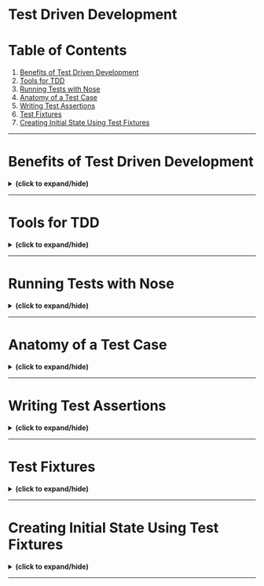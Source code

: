 # Test Driven Development

# Table of Contents
1. [Benefits of Test Driven Development](#tdd_benefits)
2. [Tools for TDD](#tdd_tools)
3. [Running Tests with Nose](#runnnig_tests_with_nose)
4. [Anatomy of a Test Case](#test_case_anatomy)
5. [Writing Test Assertions](#test_assertions)
6. [Test Fixtures](#test_fixtures)
7. [Creating Initial State Using Test Fixtures](#create_initial_state_with_test_fixtures)

---

<a id="tdd_benefits"></a>
# Benefits of Test Driven Development
<details close>
<summary><b>(click to expand/hide)</b></summary>
<!-- MarkdownTOC -->

# Test-Driven Development (TDD) and Its Benefits for DevOps

## What is TDD?
- **Definition:** TDD is a software development approach where unit test cases are written to drive the design of the code.

## Red/Green/Refactor Workflow
- **Red:** Write a failing test case for the desired code functionality.
- **Green:** Write just enough code to make the test case pass.
- **Refactor:** Improve and clean up the code without changing its behavior.

## Benefits of TDD for DevOps
- **Time Efficiency:** Quick test feedback helps developers fix breaks as features are written or modified.
- **Coding Confidence:** Test cases provide a safety net for refactoring and adding new features.
- **Quality Assurance:** Test cases verify that code changes don't introduce new bugs.
- **CI/CD Integration:** Automated testing is crucial for Continuous Integration and Continuous Delivery pipelines.

<!-- /MarkdownTOC -->
</details>

---

<a id="tdd_tools"></a>
# Tools for TDD
<details close>
<summary><b>(click to expand/hide)</b></summary>
<!-- MarkdownTOC -->

# Popular Testing Tools for TDD

## Popular Testing Frameworks for TDD
- **xUnit Series:**
  - **JUnit:** Java
  - **PyUnit/unittest:** Python
  - **NUnit:** .NET
  - **Embunit:** C/C++
- **Other Frameworks:**
  - **Jasmine:** JavaScript
  - **Mocha:** Node.js
  - **SimpleTest:** PHP

## Python Testing Tools
- **PyUnit (unittest):**
  - Built into Python.
  - Familiar to most Python developers.
- **Pytest:**
  - Supports multiple levels of setups and teardowns.
  - Not preferred if PyUnit suffices and to avoid extra dependencies.
- **Doctest:**
  - Allows writing tests in docstrings.
  - Limited and not scalable for complex code.
- **RSpec (for Ruby):**
  - Syntax supported by Python.
  - Good choice for those familiar with Ruby's RSpec.

## Additional Python Testing Tools
- **Nose:**
  - Test runner that enhances output with color and formatting.
  - Can integrate with coverage tools.
- **Coverage Tool:**
  - Measures code coverage percentage.
  - Generates reports on unexecuted code for targeted test case writing.

## Conclusion
- **The xUnit series is highly popular across different programming languages.**
- **PyUnit and Pytest are the most popular for Python testing, with Nose and coverage tools providing additional testing support.**

<!-- /MarkdownTOC -->
</details>

---

<a id="runnnig_tests_with_nose"></a>
# Running Tests with Nose
<details close>
<summary><b>(click to expand/hide)</b></summary>
<!-- MarkdownTOC -->

# Running Unit Tests with `unittest` and `Nose`

## Running Tests with `unittest`
- Invoke Python with the `unittest` module to discover and run tests.
- Tests are indicated by dots for success or "F" for failure.
- The report shows the total number of tests run and the time taken.

## Running Tests with `Nose`
- `Nose` is used for "sniffing" out bugs with more informative output.
- Use the `nosetests` command with additional parameters for color output.
- `Pinocchio` plugin adds color to the test output.
- Verbose output with descriptions from test case docstrings.
- Integrates with coverage tools to report code coverage statistics.
- Lists specific lines of code that are missing test cases.

## Comparison of Reports
- `unittest` provides a basic report with minimal information.
- `Nose` offers detailed, color-coded reports with descriptive test names.
- It also reports on code coverage and helps identify untested code lines.

---

# Video Summary: Running Tests with `unittest` and `Nose`

## Using `unittest`
- Run tests from the command line with Python's `unittest` module.
- Results are indicated by dots for each test, with "E" for errors.
- Verbose mode (`-v`) can be enabled for more output.

## Using `Nose`
- Install `Nose` to run tests with `nosetests` command.
- By default, `Nose` behaves like `unittest`.
- Verbose output with `nosetests -v` shows docstring descriptions.

## Enhancing `Nose` with Pinocchio Plugin
- Install `Pinocchio` for specification-style output (`--with-spec`) and colorized test results (`--spec-color`).
- Test failures will be highlighted in red.

## Integrating Coverage Tool with `Nose`
- Install `coverage` to report on code coverage.
- Use `--with-coverage` for coverage reports and `--cover-erase` to avoid cumulative misleading coverage data.
- Use `coverage report -m` to show missing lines not executed by tests.

## Automating Configuration with `setup.cfg`
- Create a `setup.cfg` file to specify `Nose` and coverage options without command-line flags.
- Include verbosity, specification, color, and coverage configurations.
- Running `nosetests` will now use these configurations, providing detailed and colorized output, as well as coverage reports with missing lines.

<!-- /MarkdownTOC -->
</details>

---

<a id="test_case_anatomy"></a>
# Anatomy of a Test Case
<details close>
<summary><b>(click to expand/hide)</b></summary>
<!-- MarkdownTOC -->

# Test Fixtures, Frameworks, and Writing Test Cases

## Role of Test Fixtures in Testing
- **Definition:** Test fixtures set up an initial state before tests run and clean up after they are finished.
- **Implementation:** Use `setUp()` to initialize and `tearDown()` to reset or clean up after a test case.
- **Example:** In stack tests, `setUp()` creates a new stack instance and `tearDown()` sets it to `None`.

## How Test Frameworks Help Build Assertions
- **Purpose:** Test frameworks, like Python's `unittest`, provide a set of methods to assert conditions in code.
- **Assertions:** These methods allow developers to check for expected outcomes, such as `assertEqual()` or `assertTrue()`.
- **Inheritance:** Test case classes inherit from `TestCase` to use these assertion methods.

## Constructing Test Cases
- **Structure:** Define a class that is a subclass of `TestCase` and includes test methods starting with `test`.
- **Example Test Cases:** 
  - `test_push()` to verify pushing an item onto the stack.
  - `test_pop()` to confirm popping the top item off the stack and ensuring the stack is empty afterward.

## Summary of Learning Points
- Test fixtures prepare and clean up the test environment for each test case.
- Testing frameworks provide assertion tools to confirm code behavior.
- Test cases are methods within a subclass of `TestCase` that check the functionality of the code under test.

<!-- /MarkdownTOC -->
</details>

---

<a id="test_assertions"></a>
# Writing Test Assertions
<details close>
<summary><b>(click to expand/hide)</b></summary>
<!-- MarkdownTOC -->

# Video Summary: Assertions and Path Testing in PyUnit

## Purpose of Assertions
- **Function:** Assertions evaluate to True or False to determine if a test passes or fails.
- **Behavior:** They raise an exception if they evaluate to False, marking the test as failed.

## Common PyUnit Assertions
- **Basic Assertion:** `assert()` function call.
- **PyUnit Assertions:** `TestCase` provides additional assertions for cleaner syntax.
  - `assertEqual(a, b)`: Asserts that `a` is equal to `b`.
  - `assertNotEqual(a, b)`: Asserts that `a` is not equal to `b`.
  - `assertIn(a, b)`, `assertNotIn(a, b)`: Check for membership in a collection.
  - `assertTrue()`, `assertFalse()`: Check if a value is True or False.
  - `assertIsInstance(a, TYPE)`: Asserts `a` is of `TYPE`.
  - `assertRaises()`: Checks if a specific exception is raised.

## Role of Happy Paths and Sad Paths in Testing
- **Happy Paths:** Test scenarios where everything goes as planned, confirming expected positive outcomes.
- **Sad Paths:** Scenarios where something is expected to go wrong, verifying that the function handles exceptions properly.
  - Use `assertRaises()` to check for proper handling of invalid inputs or conditions.

---

# Video Summary: Assertions and Path Testing in PyUnit

## Purpose of Assertions
- **Function:** Assertions evaluate to True or False to determine if a test passes or fails.
- **Behavior:** They raise an exception if they evaluate to False, marking the test as failed.

## Common PyUnit Assertions
- **Basic Assertion:** `assert()` function call.
- **PyUnit Assertions:** `TestCase` provides additional assertions for cleaner syntax.
  - `assertEqual(a, b)`: Asserts that `a` is equal to `b`.
  - `assertNotEqual(a, b)`: Asserts that `a` is not equal to `b`.
  - `assertIn(a, b)`, `assertNotIn(a, b)`: Check for membership in a collection.
  - `assertTrue()`, `assertFalse()`: Check if a value is True or False.
  - `assertIsInstance(a, TYPE)`: Asserts `a` is of `TYPE`.
  - `assertRaises()`: Checks if a specific exception is raised.

## Role of Happy Paths and Sad Paths in Testing
- **Happy Paths:** Test scenarios where everything goes as planned, confirming expected positive outcomes.
- **Sad Paths:** Scenarios where something is expected to go wrong, verifying that the function handles exceptions properly.
  - Use `assertRaises()` to check for proper handling of invalid inputs or conditions.

<!-- /MarkdownTOC -->
</details>

---

<a id="test_fixtures"></a>
# Test Fixtures
<details close>
<summary><b>(click to expand/hide)</b></summary>
<!-- MarkdownTOC -->



<!-- /MarkdownTOC -->
</details>

---

<a id="create_initial_state_with_test_fixtures"></a>
# Creating Initial State Using Test Fixtures
<details close>
<summary><b>(click to expand/hide)</b></summary>
<!-- MarkdownTOC -->



<!-- /MarkdownTOC -->
</details>

---
